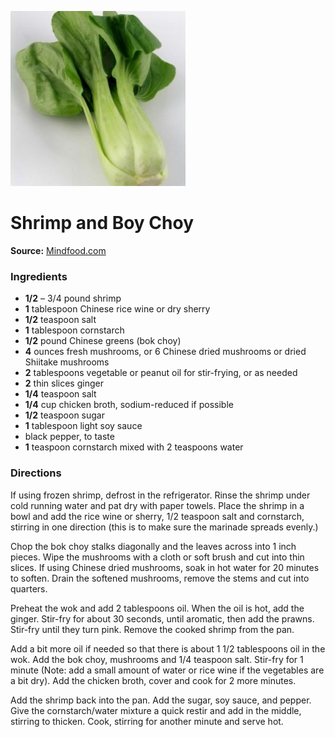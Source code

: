 [![](/images/e9428530-41b1-48b0-827d-af28cec1a0d6.jpg)](http://www.mindfood.com/wp-content/themes/mindfood-theme/timthumb.php?src=http:%2F%2Fwww.mindfood.com%2Fwp-content%2Fuploads%2F2013%2F02%2F49dd899f-ea37-447e-9cc3-7d4c70945dc3.jpg&w=300&h=&zc=0)

#   Shrimp and Boy Choy


**Source:** [Mindfood.com](http://www.mindfood.com/recipe/bok-choy-asian-greens-autumn-recipes/)

###  Ingredients

  * **1/2** – 3/4 pound shrimp
  * **1** tablespoon Chinese rice wine or dry sherry
  * **1/2** teaspoon salt
  * **1** tablespoon cornstarch
  * **1/2** pound Chinese greens (bok choy)
  * **4** ounces fresh mushrooms, or 6 Chinese dried mushrooms or dried Shiitake mushrooms
  * **2** tablespoons vegetable or peanut oil for stir-frying, or as needed
  * **2** thin slices ginger
  * **1/4** teaspoon salt
  * **1/4** cup chicken broth, sodium-reduced if possible
  * **1/2** teaspoon sugar
  * **1** tablespoon light soy sauce
  * black pepper, to taste
  * **1** teaspoon cornstarch mixed with 2 teaspoons water

###  Directions

If using frozen shrimp, defrost in the refrigerator. Rinse the shrimp under
cold running water and pat dry with paper towels. Place the shrimp in a bowl
and add the rice wine or sherry, 1/2 teaspoon salt and cornstarch, stirring in
one direction (this is to make sure the marinade spreads evenly.)

Chop the bok choy stalks diagonally and the leaves across into 1 inch pieces.
Wipe the mushrooms with a cloth or soft brush and cut into thin slices. If
using Chinese dried mushrooms, soak in hot water for 20 minutes to soften.
Drain the softened mushrooms, remove the stems and cut into quarters.

Preheat the wok and add 2 tablespoons oil. When the oil is hot, add the
ginger. Stir-fry for about 30 seconds, until aromatic, then add the prawns.
Stir-fry until they turn pink. Remove the cooked shrimp from the pan.

Add a bit more oil if needed so that there is about 1 1/2 tablespoons oil in
the wok. Add the bok choy, mushrooms and 1/4 teaspoon salt. Stir-fry for 1
minute (Note: add a small amount of water or rice wine if the vegetables are a
bit dry). Add the chicken broth, cover and cook for 2 more minutes.

Add the shrimp back into the pan. Add the sugar, soy sauce, and pepper. Give
the cornstarch/water mixture a quick restir and add in the middle, stirring to
thicken. Cook, stirring for another minute and serve hot.

